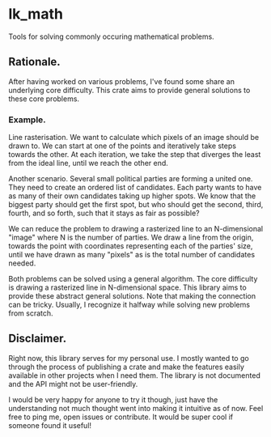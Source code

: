 # lk_math
Tools for solving commonly occuring mathematical problems.

## Rationale.
After having worked on various problems, I've found some share an underlying core difficulty. This crate aims to provide general solutions to these core problems.

### Example.
Line rasterisation. We want to calculate which pixels of an image should be drawn to. We can start at one of the points and iteratively take steps towards the other. At each iteration, we take the step that diverges the least from the ideal line, until we reach the other end.

Another scenario. Several small political parties are forming a united one. They need to create an ordered list of candidates. Each party wants to have as many of their own candidates taking up higher spots. We know that the biggest party should get the first spot, but who should get the second, third, fourth, and so forth, such that it stays as fair as possible?

We can reduce the problem to drawing a rasterized line to an N-dimensional "image" where N is the number of parties. We draw a line from the origin, towards the point with coordinates representing each of the parties' size, until we have drawn as many "pixels" as is the total number of candidates needed.

Both problems can be solved using a general algorithm. The core difficulty is drawing a rasterized line in N-dimensional space. This library aims to provide these abstract general solutions. Note that making the connection can be tricky. Usually, I recognize it halfway while solving new problems from scratch.

## Disclaimer.
Right now, this library serves for my personal use. I mostly wanted to go through the process of publishing a crate and make the features easily available in other projects when I need them. The library is not documented and the API might not be user-friendly.

I would be very happy for anyone to try it though, just have the understanding not much thought went into making it intuitive as of now. Feel free to ping me, open issues or contribute. It would be super cool if someone found it useful!
